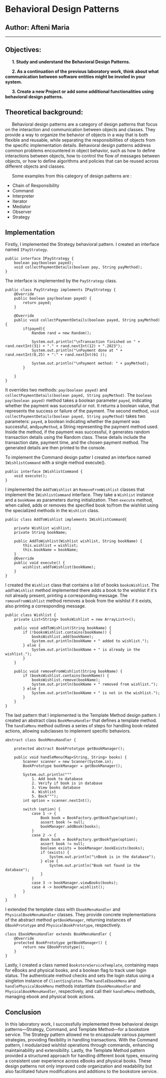 # Behavioral Design Patterns


## Author: Afteni Maria

----

## Objectives:
&ensp; &ensp; __1. Study and understand the Behavioral Design Patterns.__

&ensp; &ensp; __2. As a continuation of the previous laboratory work, think about what communication between software entities might be involed in your system.__

&ensp; &ensp; __3. Create a new Project or add some additional functionalities using behavioral design patterns.__

## Theoretical background:
&ensp; &ensp; Behavioral design patterns are a category of design patterns that focus on the interaction and communication between objects and classes. They provide a way to organize the behavior of objects in a way that is both flexible and reusable, while separating the responsibilities of objects from the specific implementation details. Behavioral design patterns address common problems encountered in object behavior, such as how to define interactions between objects, how to control the flow of messages between objects, or how to define algorithms and policies that can be reused across different objects and classes.

&ensp; &ensp; Some examples from this category of design patterns are :

* Chain of Responsibility
* Command
* Interpreter
* Iterator
* Mediator
* Observer
* Strategy


## Implementation
Firstly, I implemented the Strategy behavioral pattern. I created an interface named `IPayStrategy`. 
```
public interface IPayStrategy {
    boolean pay(boolean payed);
    void collectPaymentDetails(boolean pay, String payMethod);
}
```
The interface is implemented by the `PayStrategy` class. 
```
public class PayStrategy implements IPayStrategy {
    @Override
    public boolean pay(boolean payed) {
        return payed;
    }

    @Override
    public void collectPaymentDetails(boolean payed, String payMethod) {
        if(payed){
            Random rand = new Random();

            System.out.println("\nTransaction finished on " + rand.nextInt(31) + "." + rand.nextInt(12) + ".2023");
            System.out.println("\nPayment done at " + rand.nextInt(0,25) + ":" + rand.nextInt(61 ));

            System.out.println("\nPayment method: " + payMethod);
        }

    }
}
```
It overrides two methods: `pay(boolean payed)` and `collectPaymentDetails(boolean payed, String payMethod)`. The `boolean pay(boolean payed)`
method takes a boolean parameter `payed`, indicating whether the payment was successful or not. It returns a boolean value, 
that represents the success or failure of the payment. The second method, `void collectPaymentDetails(boolean payed, String payMethod)` 
takes two parameters: `payed`, a boolean indicating whether the payment was successful, and`payMethod`, a String representing 
the payment method used. Inside the method, if the payment was successful, it generates random transaction details using 
the Random class. These details include the transaction date, payment time, and the chosen payment method. The generated 
details are then printed to the console.

To implement the Command design patter I created an interface named `IWishlistCommand` with a single method execute(). 
```
public interface IWishlistCommand {
    void execute();
}
```
I implemented the `AddToWishlist` an `RemoveFromWishlist` classes that implement the `IWishlistCommand` interface. They 
take a `Wishlist` instance and a `bookName` as parameters during initialization. Then `execute` method, when called, 
adds or removes the specified book to/from the wishlist using the specialized methods in the `Wishlist` class.

```
public class AddToWishlist implements IWishlistCommand{

    private Wishlist wishlist;
    private String bookName;

    public AddToWishlist(Wishlist wishlist, String bookName) {
        this.wishlist = wishlist;
        this.bookName = bookName;
    }
    @Override
    public void execute() {
        wishlist.addToWishlist(bookName);
    }
}
```

I created the `Wishlist` class that contains a list of books `booksWishlist`. The `addToWishlist` method implemented there
adds a book to the wishlist if it's not already present, printing a corresponding message. The `removeFromWishlist` method 
removes a book from the wishlist if it exists, also printing a corresponding message.

```
public class Wishlist {
    private List<String> booksWishlist = new ArrayList<>();

    public void addToWishlist(String bookName) {
        if (!booksWishlist.contains(bookName)) {
            booksWishlist.add(bookName);
            System.out.println(bookName + " added to wishlist.");
        } else {
            System.out.println(bookName + " is already in the wishlist.");
        }
    }

    public void removeFromWishlist(String bookName) {
        if (booksWishlist.contains(bookName)) {
            booksWishlist.remove(bookName);
            System.out.println(bookName + " removed from wishlist.");
        } else {
            System.out.println(bookName + " is not in the wishlist.");
        }
    }
}
```

The last pattern that I implemented is the Template Method design pattern. I created an abstract class `BookMenuHandler` 
that defines a template method. The `handleMenu` method outlines a series of steps for handling book-related actions, 
allowing subclasses to implement specific behaviors.

```
abstract class BookMenuHandler {

    protected abstract BookPrototype getBookManager();

    public void handleMenu(Map<String, String> books) {
        Scanner scanner = new Scanner(System.in);
        BookPrototype bookManager = getBookManager();

        System.out.println("""
            1. Add book to database
            2. Verify if book is in database
            3. View books database
            4. Wishlist
            5. Back""");
        int option = scanner.nextInt();

        switch (option) {
            case 1 -> {
                Book book = BookFactory.getBookType(option);
                assert book != null;
                bookManager.addBook(books);
            }
            case 2 -> {
                Book book = BookFactory.getBookType(option);
                assert book != null;
                boolean exists = bookManager.bookExists(books);
                if (exists) {
                    System.out.println("\nBook is in the database");
                } else {
                    System.out.println("Book not found in the database");
                }
            }
            case 3 -> bookManager.viewBooks(books);
            case 4 -> bookManager.wishlist();
        }
    }
}
```
I extended the template class with `EbookMenuHandler` and `PhysicalBookMenuHandler` classes. They provide concrete 
implementations of the abstract method `getBookManager`, returning instances of `EBookPrototype` and `PhysicalBookPrototype`, 
respectively.
```
class EbookMenuHandler extends BookMenuHandler {
    @Override
    protected BookPrototype getBookManager() {
        return new EBookPrototype();
    }
}
```
Lastly, I created a class named `BookstoreServiceTemplate`, containing maps for eBooks and physical books, and a boolean
flag to track user login status. The authenticate method checks and sets the login status using a singleton instance of 
`ClientSingleton`. The `handleEbookMenu` and `handlePhysicalBookMenu` methods instantiate `EbookMenuHandler` and 
`PhysicalBookMenuHandler`, respectively, and call their `handleMenu` methods, managing ebook and physical book actions.

## Conclusion
In this laboratory work, I successfully implemented three  behavioral design patterns—Strategy, Command, and Template 
Method—for a bookstore service. The Strategy pattern allowed me to encapsulate various payment strategies, providing 
flexibility in handling transactions. With the Command pattern, I modularized wishlist operations through commands, 
enhancing maintainability and extensibility. Lastly, the Template Method pattern provided a structured approach for 
handling different book types, ensuring a consistent user experience across eBooks and physical books.
These design patterns not only improved code organization and readability but also facilitated future modifications and 
additions to the bookstore service.